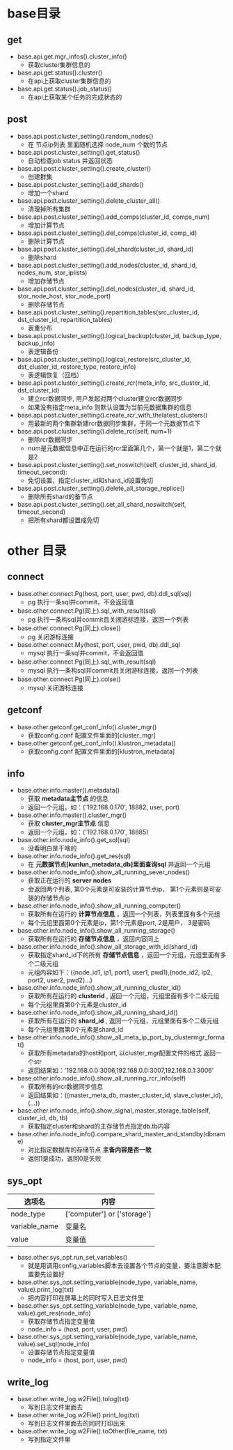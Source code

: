 # base目录 
## get
* base.api.get.mgr_infos().cluster_info()
    * 获取cluster集群信息的
* base.api.get.status().cluster()
  * 在api上获取cluster集群信息的
* base.api.get.status().job_status()
  * 在api上获取某个任务的完成状态的
## post
* base.api.post.cluster_setting().random_nodes()
  * 在 节点ip列表 里面随机选择 node_num 个数的节点
* base.api.post.cluster_setting().get_status()
  * 自动检查job status 并返回状态
* base.api.post.cluster_setting().create_cluster()
  * 创建群集
* base.api.post.cluster_setting().add_shards()
  * 增加一个shard
* base.api.post.cluster_setting().delete_cluster_all()
  * 清理掉所有集群
* base.api.post.cluster_setting().add_comps(cluster_id, comps_num)
  * 增加计算节点
* base.api.post.cluster_setting().del_comps(cluster_id, comp_id)
  * 删除计算节点
* base.api.post.cluster_setting().del_shard(cluster_id, shard_id)
  * 删除shard
* base.api.post.cluster_setting().add_nodes(cluster_id, shard_id, nodes_num, stor_iplists)
  * 增加存储节点
* base.api.post.cluster_setting().del_nodes(cluster_id, shard_id, stor_node_host, stor_node_port)
  * 删除存储节点
* base.api.post.cluster_setting().repartition_tables(src_cluster_id, dst_cluster_id, repartition_tables)
  * 表重分布
* base.api.post.cluster_setting().logical_backup(cluster_id, backup_type, backup_info)
  * 表逻辑备份
* base.api.post.cluster_setting().logical_restore(src_cluster_id, dst_cluster_id, restore_type, restore_info)
  * 表逻辑恢复（回档）
* base.api.post.cluster_setting().create_rcr(meta_info, src_cluster_id, dst_cluster_id)
  * 建立rcr数据同步, 用户发起对两个cluster建立rcr数据同步
  * 如果没有指定meta_info 则默认设置为当前元数据集群的信息
* base.api.post.cluster_setting().create_rcr_with_thelatest_clusters()
  * 用最新的两个集群新建rcr数据同步集群，于同一个元数据节点下
* base.api.post.cluster_setting().delete_rcr(self, num=1)
  * 删除rcr数据同步
  * num是元数据信息中正在运行的rcr里面第几个，第一个就是1，第二个就是2
* base.api.post.cluster_setting().set_noswitch(self, cluster_id, shard_id, timeout_second):
  * 免切设置，指定cluster_id和shard_id设置免切
* base.api.post.cluster_setting().delete_all_storage_replice()
  * 删除所有shard的备节点
* base.api.post.cluster_setting().set_all_shard_noswitch(self, timeout_second)
  * 把所有shard都设置成免切
# other 目录
## connect
* base.other.connect.Pg(host, port, user, pwd, db).ddl_sql(sql)
  * pg 执行一条sql并commit，不会返回值
* base.other.connect.Pg(同上).sql_with_result(sql)
  * pg 执行一条构sql并commit且关闭游标连接，返回一个列表
* base.other.connect.Pg(同上).close()
  * pg 关闭游标连接
* base.other.connect.My(host, port, user, pwd, db).ddl_sql
  * mysql 执行一条sql并commit，不会返回值
* base.other.connect.Pg(同上).sql_with_result(sql)
  * mysql 执行一条构sql并commit且关闭游标连接，返回一个列表
* base.other.connect.Pg(同上).colse()
  * mysql 关闭游标连接
## getconf
* base.other.getconf.get_conf_info().cluster_mgr()
  * 获取config.conf 配置文件里面的[cluster_mgr]
* base.other.getconf.get_conf_info().klustron_metadata()
  * 获取config.conf 配置文件里面的[klustron_metadata]
## info
* base.other.info.master().metadata()
  * 获取 **metadata主节点** 的信息
  * 返回一个元组，如：('192.168.0.170', 18882, user, port)
* base.other.info.master().cluster_mgr()
  * 获取 **cluster_mgr主节点** 信息
  * 返回一个元组，如：('192.168.0.170', 18885)
* base.other.info.node_info().get_sql(sql)
  * 没看明白昰干啥的
* base.other.info.node_info().get_res(sql)
  * 在 **元数据节点[kunlun_metadata_db]里面查询sql** 并返回一个元组
* base.other.info.node_info().show_all_running_sever_nodes()
  * 获取正在运行的 **server nodes**
  * 会返回两个列表, 第0个元素是可安装的计算节点ip， 第1个元素则是可安装的存储节点ip
* base.other.info.node_info().show_all_running_computer()
  * 获取所有在运行的 **计算节点信息** ，返回一个列表，列表里面有多个元组
  * 每个元组里面第0个元素是ip，第1个元素是port, 2是用户， 3是密码
* base.other.info.node_info().show_all_running_storage()
  * 获取所有在运行的 **存储节点信息** ，返回内容同上
* base.other.info.node_info().show_all_storage_with_id(shard_id)
  * 获取指定shard_id下的所有 **存储节点信息** ，返回一个元组，元组里面有多个二级元组
  * 元组内容如下：((node_id1, ip1, port1, user1, pwd1),(node_id2, ip2, port2, user2, pwd2)...)
* base.other.info.node_info().show_all_running_cluster_id()
  * 获取所有在运行的 **clusterid** , 返回一个元组，元组里面有多个二级元组
  * 每个元组里面第0个元素是cluster_id
* base.other.info.node_info().show_all_running_shard_id()
  * 获取所有在运行的 **shard_id** , 返回一个元组，元组里面有多个二级元组
  * 每个元组里面第0个元素是shard_id
* base.other.info.node_info().show_all_meta_ip_port_by_clustermgr_format()
  * 获取所有metadata的host和port, 以cluster_mgr配置文件的格式 返回一个str
  * 返回结果如：'192.168.0.0:3006,192.168.0.0:3007,192.168.0.1:3006'
* base.other.info.node_info().show_all_running_rcr_info(self)
  * 获取所有的rcr数据同步信息
  * 返回结果如：((master_meta_db, master_cluster_id, slave_cluster_id), (...))
* base.other.info.node_info().show_signal_master_storage_table(self, cluster_id, db, tb)
  * 获取指定cluster和shard的主存储节点指定db.tb内容
* base.other.info.node_info().compare_shard_master_and_standby(dbname)
  * 对比指定数据库的存储节点 **主备内容是否一致**
  * 返回1是成功，返回0是失败
## sys_opt
| 选项名           | 内容                          |
|---------------|-----------------------------|
| node_type     | ['computer'] or ['storage'] |   
| variable_name | 变量名                         |
| value         | 变量值                         |
* base.other.sys_opt.run_set_variables()
  * 就是用调用config_variables脚本去设置各个节点的变量，要注意脚本配置要先设置好
* base.other.sys_opt.setting_variable(node_type, variable_name, value).print_log(txt)
  * 把内容打印在屏幕上的同时写入日志文件里
* base.other.sys_opt.setting_variable(node_type, variable_name, value).get_res(node_info)
  * 获取存储节点指定变量值
  * node_info = (host, port, user, pwd)
* base.other.sys_opt.setting_variable(node_type, variable_name, value).set_sql(node_info) 
  * 设置存储节点指定变量值
  * node_info = (host, port, user, pwd)
## write_log
* base.other.write_log.w2File().tolog(txt)
  * 写到日志文件里面去
* base.other.write_log.w2File().print_log(txt)
  * 写到日志文件里面去的同时打印出来
* base.other.write_log.w2File().toOther(file_name, txt)
  * 写到指定文件里